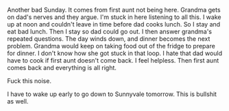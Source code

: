 Another bad Sunday. It comes from first aunt not being here. Grandma gets on dad's nerves and they argue. I'm stuck in here listening to all this. I wake up at noon and couldn't leave in time before dad cooks lunch. So I stay and eat bad lunch. Then I stay so dad could go out. I then answer grandma's repeated questions. The day winds down, and dinner becomes the next problem. Grandma would keep on taking food out of the fridge to prepare for dinner. I don't know how she got stuck in that loop. I hate that dad would have to cook if first aunt doesn't come back. I feel helpless. Then first aunt comes back and everything is all right.

Fuck this noise.

I have to wake up early to go down to Sunnyvale tomorrow. This is bullshit as well.
